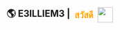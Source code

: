 ## <span style='display:flex; align-items:center;'> 🌎 E3ILLIEM3 |  <span style='margin:0 10px;color:orange;'>สวัสดี</span>  <img style='width:35px;' src="https://upload.wikimedia.org/wikipedia/commons/thumb/a/a9/Flag_of_Thailand.svg/800px-Flag_of_Thailand.svg.png"></span>
```

```
